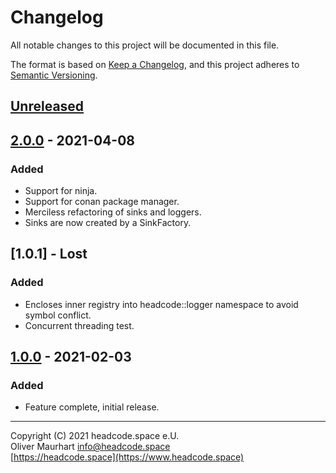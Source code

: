 # Changelog
All notable changes to this project will be documented in this file.

The format is based on [Keep a Changelog](https://keepachangelog.com/en/1.0.0/),
and this project adheres to [Semantic Versioning](https://semver.org/spec/v2.0.0.html).

## [Unreleased]

## [2.0.0] - 2021-04-08
### Added
- Support for ninja.
- Support for conan package manager.
- Merciless refactoring of sinks and loggers.
- Sinks are now created by a SinkFactory.

## [1.0.1] - Lost
### Added
- Encloses inner registry into headcode::logger namespace to avoid symbol conflict.
- Concurrent threading test.

## [1.0.0] - 2021-02-03
### Added
- Feature complete, initial release.


[Unreleased]: https://gitlab.com/headcode.space/logger/-/tree/develop
[2.0.0]: https://gitlab.com/headcode.space/logger/-/releases/v2.0.0
[1.0.0]: https://gitlab.com/headcode.space/logger/-/releases/v1.0.0

---

Copyright (C) 2021 headcode.space e.U.  
Oliver Maurhart <info@headcode.space>  
[https://headcode.space](https://www.headcode.space)  
